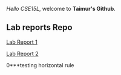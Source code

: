  *Hello CSE15L*, welcome to **Taimur's Github**.
## Lab reports Repo


[Lab Report 1](https://github.com/tnshaikh00/cse15l-lab-reports/blob/fb63bdedb43afc1a5375101bdc7a33ea37de1e15/lab-report-1-week-2.md)

[Lab Report 2](https://github.com/tnshaikh00/cse15l-lab-reports/blob/c9fcedb45de51d18ca17bf416b78cd9d3647137c/Lab%20Report%202:%20Week%204.md)


0***testing horizontal rule

